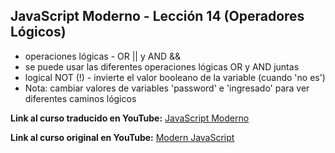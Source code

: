 ## JavaScript Moderno - Lección 14 (Operadores Lógicos)

* operaciones lógicas - OR || y  AND &&
* se puede usar las diferentes operaciones lógicas OR y AND juntas
* logical NOT (!) - invierte el valor booleano de la variable (cuando 'no es')
* Nota: cambiar valores de variables 'password' e 'ingresado' para ver diferentes caminos lógicos


**Link al curso traducido en YouTube:** [JavaScript Moderno](https://www.youtube.com/channel/UCuSHTq2yiCY5QBNoEXv8JpA/)

**Link al curso original en YouTube:** [Modern JavaScript](https://www.youtube.com/playlist?list=PL4cUxeGkcC9haFPT7J25Q9GRB_ZkFrQAc)
